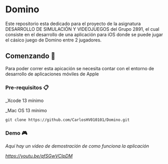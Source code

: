 # Domino

Este repositorio esta dedicado para el proyecto de la asignatura DESARROLLO DE SIMULACIÓN Y VIDEOJUEGOS del Grupo 2891, el cual consiste en el desarrollo 
de una aplicación para iOS donde se puede jugar el cásico juego de Domino entre 2 jugadores. 


## Comenzando 🚀

Para poder correr esta apicación se necesita contar con el entorno de desarrollo de aplicaciones móviles de Apple


### Pre-requisitos 📋

_Xcode 13 mínimo

_Mac OS 13 mínimo

```
git clone https://github.com/CarlosHV010101/Domino.git
```

### Demo 🎮

_Aquí hay un video de demostración de como funciona la aplicación_

_https://youtu.be/qfSGwVClpDM_
